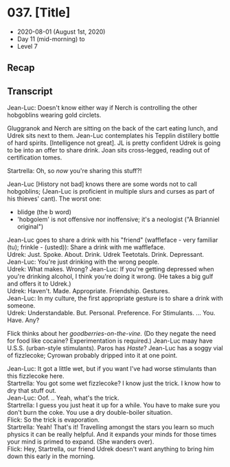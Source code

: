# 037\. [Title]

- 2020-08-01 (August 1st, 2020)  
- Day 11 (mid-morning) to  
- Level 7

## Recap

## Transcript

Jean-Luc: Doesn't know either way if Nerch is controlling the other hobgoblins wearing gold circlets.  

Gluggranok and Nerch are sitting on the back of the cart eating lunch, and Udrek sits next to them. Jean-Luc contemplates his Tepplin distillery bottle of hard spirits. [Intelligence not great]. JL is pretty confident Udrek is going to be into an offer to share drink. Joan sits cross-legged, reading out of certification tomes.  

Startrella: Oh, so _now_ you're sharing this stuff?!  

Jean-Luc [History not bad] knows there are some words not to call hobgoblins; (Jean-Luc is proficient in multiple slurs and curses as part of his thieves' cant). The worst one: 
- blidge (the b word)
- 'hobgolem' is not offensive nor inoffensive; it's a neologist ("A Brianniel original")

Jean-Luc goes to share a drink with his "friend" (waffleface - very familiar (tu); frinkle - (usted)): Share a drink with me waffleface.  
Udrek: Just. Spoke. About. Drink. Udrek Teetotals. Drink. Depressant.  
Jean-Luc: You're just drinking with the wrong people.  
Udrek: What makes. Wrong?
Jean-Luc: If you're getting depressed when you're drinking alcohol, I think you're doing it wrong. (He takes a big gulf and offers it to Udrek.)  
Udrek: Haven't. Made. Appropriate. Friendship. Gestures.  
Jean-Luc: In my culture, the first appropriate gesture is to share a drink with someone.  
Udrek: Understandable. But. Personal. Preference. For Stimulants. ... You. Have. Any?  

Flick thinks about her _goodberries-on-the-vine._  (Do they negate the need for food like cocaine? Experimentation is required.) Jean-Luc maay have U.S.S. (urban-style stimulants). Paros has _Haste_? Jean-Luc has a soggy vial of fizzlecoke; Cyrowan probably dripped into it at one point.  

Jean-Luc: It got a little wet, but if you want I've had worse stimulants than this fizzlecoke here.  
Startrella: You got some wet fizzlecoke? I know just the trick. I know how to dry that stuff out.  
Jean-Luc: Oof. .. Yeah, what's the trick.  
Startrella: I guess you just heat it up for a while. You have to make sure you don't burn the coke. You use a dry double-boiler situation.  
Flick: So the trick is evaporation.  
Startrella: Yeah! That's it! Travelling amongst the stars you learn so much physics it can be really helpful. And it expands your minds for those times your mind is primed to expand. (She wanders over).  
Flick: Hey, Startrella, our friend Udrek doesn't want anything to bring him down this early in the morning. 